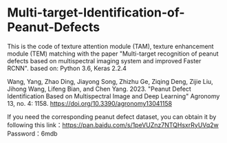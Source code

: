 # Multi-target-Identification-of-Peanut-Defects
This is the code of texture attention module (TAM), texture enhancement module (TEM) matching with the paper "Multi-target recognition of peanut defects based on multispectral imaging system and improved Faster RCNN". based on: Python 3.6, Keras 2.2.4

Wang, Yang, Zhao Ding, Jiayong Song, Zhizhu Ge, Ziqing Deng, Zijie Liu, Jihong Wang, Lifeng Bian, and Chen Yang. 2023. "Peanut Defect Identification Based on Multispectral Image and Deep Learning" Agronomy 13, no. 4: 1158. https://doi.org/10.3390/agronomy13041158

If you need the corresponding peanut defect dataset, you can obtain it by following this link：https://pan.baidu.com/s/1peVUZnz7NTQHsxrRyUVq2w 
Password：6mdb
